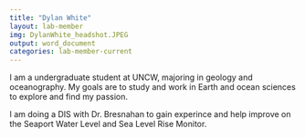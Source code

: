 ```yaml
---
title: "Dylan White"
layout: lab-member
img: DylanWhite_headshot.JPEG
output: word_document
categories: lab-member-current
---
```


I am a undergraduate student at UNCW, majoring in geology and oceanography. My goals are to study and work in Earth and ocean sciences to explore and find my passion. 

I am doing a DIS with Dr. Bresnahan to gain experince and help improve on the Seaport Water Level and Sea Level Rise Monitor. 

